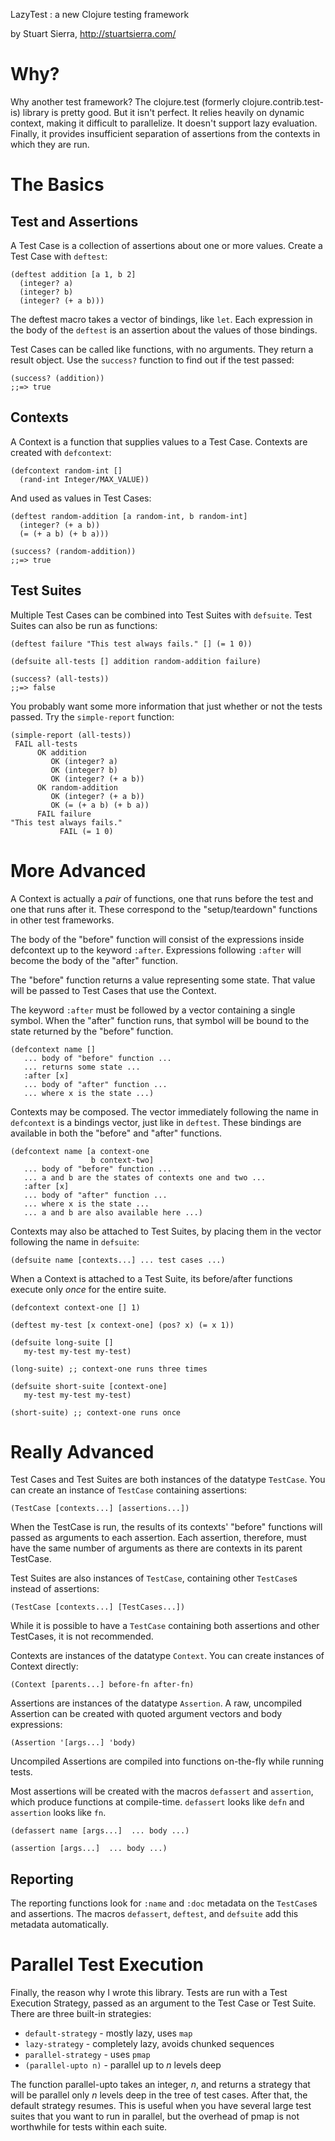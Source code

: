 LazyTest : a new Clojure testing framework

by Stuart Sierra, http://stuartsierra.com/



Why?
====

Why another test framework?  The clojure.test (formerly
clojure.contrib.test-is) library is pretty good.  But it isn't
perfect.  It relies heavily on dynamic context, making it difficult to
parallelize.  It doesn't support lazy evaluation.  Finally, it
provides insufficient separation of assertions from the contexts in
which they are run.



The Basics
==========

Test and Assertions
-------------------

A Test Case is a collection of assertions about one or more values.
Create a Test Case with `deftest`:

    (deftest addition [a 1, b 2]
      (integer? a)
      (integer? b)
      (integer? (+ a b)))

The deftest macro takes a vector of bindings, like `let`.  Each
expression in the body of the `deftest` is an assertion about the values
of those bindings.

Test Cases can be called like functions, with no arguments.  They
return a result object.  Use the `success?` function to find out if the
test passed:

    (success? (addition))
    ;;=> true


Contexts
--------

A Context is a function that supplies values to a Test Case.  Contexts
are created with `defcontext`:

    (defcontext random-int []
      (rand-int Integer/MAX_VALUE))

And used as values in Test Cases:

    (deftest random-addition [a random-int, b random-int]
      (integer? (+ a b))
      (= (+ a b) (+ b a)))

    (success? (random-addition))
    ;;=> true


Test Suites
-----------

Multiple Test Cases can be combined into Test Suites with `defsuite`.
Test Suites can also be run as functions:

    (deftest failure "This test always fails." [] (= 1 0))

    (defsuite all-tests [] addition random-addition failure)

    (success? (all-tests))
    ;;=> false

You probably want some more information that just whether or not the
tests passed.  Try the `simple-report` function:

    (simple-report (all-tests))
     FAIL all-tests
          OK addition
             OK (integer? a)
             OK (integer? b)
             OK (integer? (+ a b))
          OK random-addition
             OK (integer? (+ a b))
             OK (= (+ a b) (+ b a))
          FAIL failure
    "This test always fails."
               FAIL (= 1 0)



More Advanced
=============

A Context is actually a *pair* of functions, one that runs before the
test and one that runs after it.  These correspond to the
"setup/teardown" functions in other test frameworks.

The body of the "before" function will consist of the expressions
inside defcontext up to the keyword `:after`.  Expressions following
`:after` will become the body of the "after" function.

The "before" function returns a value representing some state.  That
value will be passed to Test Cases that use the Context.

The keyword `:after` must be followed by a vector containing a single
symbol.  When the "after" function runs, that symbol will be bound to
the state returned by the "before" function.

    (defcontext name []
       ... body of "before" function ...
       ... returns some state ...
       :after [x]
       ... body of "after" function ...
       ... where x is the state ...)

Contexts may be composed.  The vector immediately following the name
in `defcontext` is a bindings vector, just like in `deftest`.  These
bindings are available in both the "before" and "after" functions.

    (defcontext name [a context-one
                      b context-two]
       ... body of "before" function ...
       ... a and b are the states of contexts one and two ...
       :after [x]
       ... body of "after" function ...
       ... where x is the state ...
       ... a and b are also available here ...)


Contexts may also be attached to Test Suites, by placing them in the
vector following the name in `defsuite`:

    (defsuite name [contexts...] ... test cases ...)

When a Context is attached to a Test Suite, its before/after functions
execute only *once* for the entire suite.

    (defcontext context-one [] 1)

    (deftest my-test [x context-one] (pos? x) (= x 1))

    (defsuite long-suite []
       my-test my-test my-test)

    (long-suite) ;; context-one runs three times

    (defsuite short-suite [context-one]
       my-test my-test my-test)

    (short-suite) ;; context-one runs once



Really Advanced
===============

Test Cases and Test Suites are both instances of the datatype
`TestCase`.  You can create an instance of `TestCase` containing
assertions:

    (TestCase [contexts...] [assertions...])

When the TestCase is run, the results of its contexts' "before"
functions will passed as arguments to each assertion.  Each assertion,
therefore, must have the same number of arguments as there are
contexts in its parent TestCase.

Test Suites are also instances of `TestCase`, containing other
`TestCase`s instead of assertions:

    (TestCase [contexts...] [TestCases...])

While it is possible to have a `TestCase` containing both assertions
and other TestCases, it is not recommended.

Contexts are instances of the datatype `Context`. You can create
instances of Context directly:

    (Context [parents...] before-fn after-fn)

Assertions are instances of the datatype `Assertion`.  A raw,
uncompiled Assertion can be created with quoted argument vectors and
body expressions:

    (Assertion '[args...] 'body)

Uncompiled Assertions are compiled into functions on-the-fly while
running tests.

Most assertions will be created with the macros `defassert` and
`assertion`, which produce functions at compile-time.  `defassert`
looks like `defn` and `assertion` looks like `fn`.

    (defassert name [args...]  ... body ...)

    (assertion [args...]  ... body ...)



Reporting
---------

The reporting functions look for `:name` and `:doc` metadata on the
`TestCase`s and assertions.  The macros `defassert`, `deftest`, and
`defsuite` add this metadata automatically.



Parallel Test Execution
=======================

Finally, the reason why I wrote this library.  Tests are run with a
Test Execution Strategy, passed as an argument to the Test Case or
Test Suite.  There are three built-in strategies:

* `default-strategy`  - mostly lazy, uses `map`
* `lazy-strategy`     - completely lazy, avoids chunked sequences
* `parallel-strategy` - uses `pmap`
* `(parallel-upto n)` - parallel up to *n* levels deep

The function parallel-upto takes an integer, *n*, and returns a
strategy that will be parallel only *n* levels deep in the tree of
test cases.  After that, the default strategy resumes.  This is useful
when you have several large test suites that you want to run in
parallel, but the overhead of pmap is not worthwhile for tests within
each suite.
